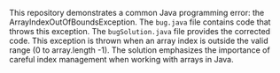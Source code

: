 This repository demonstrates a common Java programming error: the ArrayIndexOutOfBoundsException. The `bug.java` file contains code that throws this exception.  The `bugSolution.java` file provides the corrected code.  This exception is thrown when an array index is outside the valid range (0 to array.length -1). The solution emphasizes the importance of careful index management when working with arrays in Java. 